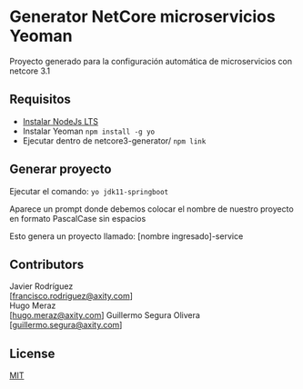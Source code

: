 # Generator NetCore microservicios Yeoman

Proyecto generado para la configuración automática de microservicios con netcore 3.1

## Requisitos

* [Instalar NodeJs LTS](https://nodejs.org/es/)
* Instalar Yeoman
    `npm install -g yo`
* Ejecutar dentro de netcore3-generator/
    `npm link`

## Generar proyecto

Ejecutar el comando: `yo jdk11-springboot`  

Aparece un prompt donde debemos colocar el nombre de nuestro proyecto en formato PascalCase sin espacios

Esto genera un proyecto llamado: [nombre ingresado]-service

## Contributors

Javier Rodríguez  
[francisco.rodriguez@axity.com]  
Hugo Meraz  
[hugo.meraz@axity.com]
Guillermo Segura Olivera
[guillermo.segura@axity.com]  

## License

[MIT](https://opensource.org/licenses/MIT)
